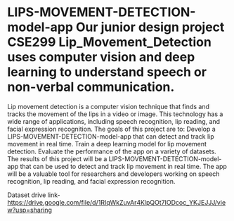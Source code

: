 # LIPS-MOVEMENT-DETECTION-model-app Our junior design project CSE299 Lip_Movement_Detection uses computer vision and deep learning to understand speech or non-verbal communication.

Lip movement detection is a computer vision technique that finds and tracks the movement of the lips in a video or image. This technology has a wide range of applications, including speech recognition, lip reading, and facial expression recognition. The goals of this project are to: Develop a LIPS-MOVEMENT-DETECTION-model-app that can detect and track lip movement in real time. Train a deep learning model for lip movement detection. Evaluate the performance of the app on a variety of datasets. The results of this project will be a LIPS-MOVEMENT-DETECTION-model-app that can be used to detect and track lip movement in real time. The app will be a valuable tool for researchers and developers working on speech recognition, lip reading, and facial expression recognition.

Dataset drive link- https://drive.google.com/file/d/1RIqWkZuvAr4KlpQOt7IODcoc_YKJEJJJ/view?usp=sharing
